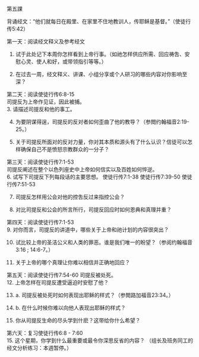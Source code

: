 第五課

背诵经文：“他们就每日在殿里、在家里不住地教训人，传耶稣是基督。”（使徒行传5:42）

第一天：阅读经文释义及参考经文  
1. 试于此处记下本周你怎样看到上帝行事。（如祂怎样供应所需、回应祷吿、安慰心灵、使人和好，或带领指引等等。）

2. 在过去一周，经文释义、讲课、小组分享或个人研习的哪些内容对你影响至深？


第二天：阅读使徒行传6:8-15  
司提反为上帝作见证，因此被捕。  
3. 请描述司提反和他的事工。

4. 为要阴谋得逞，司提反的反对者如何歪曲了他的教导？（参閲约翰福音2:19-25。）

5. 关于司提反所面对的反对力量，你对其本质和源头有了什么认识？信徒可以怎样确保自己不是愤怒宗教群众的一分子？


第三天：阅读使徒行传7:1-53  
司提反阐述在整个以色列座史中上帝如何信实以及百姓如何悴逆。  
6. 试写下司提反下列每段话的主要思想。 使徒行传7:1-38 使徒行传7:39-50 使徒行传7:51-53

7. 司提反怎样用公会对他的控吿反过来指控公会？

8. 对比司提反和公会的所言所行，司提反回应时如何恩典和真理并重？


第四天：阅读使徒行传7:1-53  
9. 对你而言，司提反的讲道中，哪些关于上帝和祂计划的内容很突出？

10. 试比较上帝的圣洁公义和人类的罪恶。谁是我们唯一的盼望？（参阅约翰福音3:16 ; 14:6-7。）

11. 关于上帝的哪个真理让你难以相信并正确地回应？


第五天：阅读使徒行传7:54-60
司提反被处死。  
12. 上帝怎样在司提反遭受逼迫时安慰了他？

13. a. 司提反被处死时如何表现出耶稣的样式？（参閲路加福音23:34。）

13. b. 在什么时候你难以向他人表现出耶稣的样式？

14. 你从司提反生命的尽头学到什麽？这带给你什么希望？


第六天：复习使徒行传6:8 - 7:60  
15. 这个星期，你学到什么最重要或最令你深思反省的内容？ （组长及班务同工的经文分析练习：本週暂停。）
